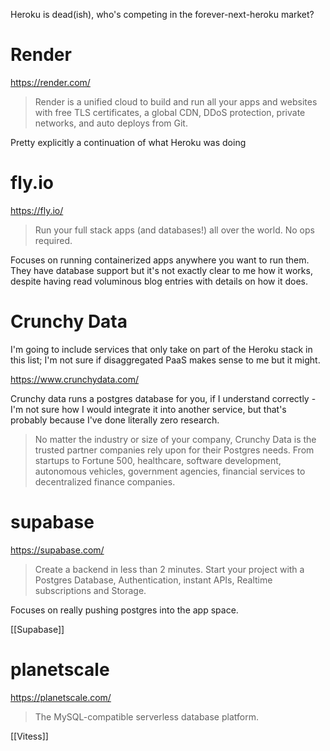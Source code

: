 Heroku is dead(ish), who's competing in the forever-next-heroku market?

# Render

https://render.com/

> Render is a unified cloud to build and run all your apps and websites with free TLS certificates, a global CDN, DDoS protection, private networks, and auto deploys from Git.

Pretty explicitly a continuation of what Heroku was doing

# fly.io

https://fly.io/

> Run your full stack apps (and databases!) all over the world. No ops required.

Focuses on running containerized apps anywhere you want to run them. They have database support but it's not exactly clear to me how it works, despite having read voluminous blog entries with details on how it does.

# Crunchy Data

I'm going to include services that only take on part of the Heroku stack in this list; I'm not sure if disaggregated PaaS makes sense to me but it might.

https://www.crunchydata.com/

Crunchy data runs a postgres database for you, if I understand correctly - I'm not sure how I would integrate it into another service, but that's probably because I've done literally zero research.

> No matter the industry or size of your company, Crunchy Data is the trusted partner companies rely upon for their Postgres needs. From startups to Fortune 500, healthcare, software development, autonomous vehicles, government agencies, financial services to decentralized finance companies.

# supabase

https://supabase.com/

> Create a backend in less than 2 minutes. Start your project with a Postgres Database, Authentication, instant APIs, Realtime subscriptions and Storage.

Focuses on really pushing postgres into the app space.

[[Supabase]]

# planetscale

https://planetscale.com/

> The MySQL-compatible serverless database platform.

[[Vitess]]